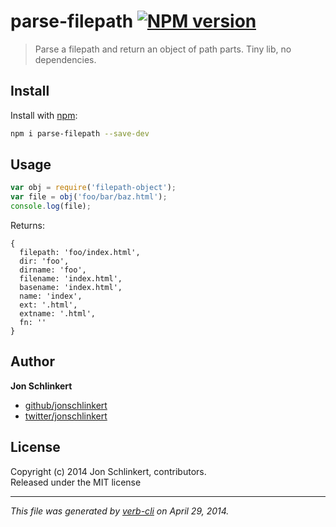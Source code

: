 # parse-filepath [![NPM version](https://badge.fury.io/js/parse-filepath.png)](http://badge.fury.io/js/parse-filepath)

> Parse a filepath and return an object of path parts. Tiny lib, no dependencies.

## Install
Install with [npm](npmjs.org):

```bash
npm i parse-filepath --save-dev
```


## Usage

```js
var obj = require('filepath-object');
var file = obj('foo/bar/baz.html');
console.log(file);
```
Returns:

```ja
{
  filepath: 'foo/index.html',
  dir: 'foo',
  dirname: 'foo',
  filename: 'index.html',
  basename: 'index.html',
  name: 'index',
  ext: '.html',
  extname: '.html',
  fn: ''
}
```

## Author

**Jon Schlinkert**

+ [github/jonschlinkert](https://github.com/jonschlinkert)
+ [twitter/jonschlinkert](http://twitter.com/jonschlinkert)

## License
Copyright (c) 2014 Jon Schlinkert, contributors.  
Released under the MIT license

***

_This file was generated by [verb-cli](https://github.com/assemble/verb-cli) on April 29, 2014._